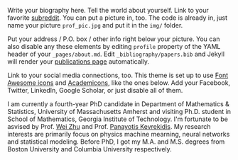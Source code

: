 Write your biography here. Tell the world about yourself. Link to your favorite [subreddit](http://reddit.com). You can put a picture in, too. The code is already in, just name your picture `prof_pic.jpg` and put it in the `img/` folder.

Put your address / P.O. box / other info right below your picture. You can also disable any these elements by editing `profile` property of the YAML header of your `_pages/about.md`. Edit `_bibliography/papers.bib` and Jekyll will render your [publications page](/al-folio/publications/) automatically.

Link to your social media connections, too. This theme is set up to use [Font Awesome icons](https://fontawesome.com/) and [Academicons](https://jpswalsh.github.io/academicons/), like the ones below. Add your Facebook, Twitter, LinkedIn, Google Scholar, or just disable all of them.

I am currently a fourth-year PhD candidate in Department of Mathematics & Statistics, University of Massachusetts Amherst and visiting Ph.D. student in School of Mathematics, Georgia Institute of Technology. I'm fortunate to be asvised by Prof. [Wei Zhu](https://sites.google.com/view/weizhumath/home) and Prof. [Panayotis Kevrekidis](https://en.wikipedia.org/wiki/Panayotis_G._Kevrekidis). My research interests are primarily focus on physics machine mearning, neural networks and statistical modeling. Before PhD, I got my M.A. and M.S. degrees from Boston University and Columbia University respectively.